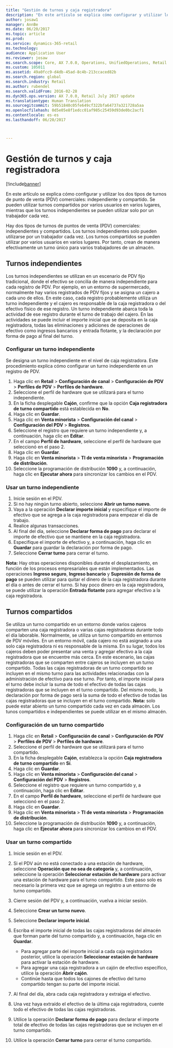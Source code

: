 ```yaml
---
title: "Gestión de turnos y caja registradora"
description: "En este artículo se explica cómo configurar y utilizar los dos tipos de turnos de punto de venta (PDV) comerciales: independiente y compartido. Se pueden utilizar turnos compartidos por varios usuarios en varios lugares, mientras que los turnos independientes se pueden utilizar solo por un trabajador cada vez."
author: josaw1
manager: AnnBe
ms.date: 06/20/2017
ms.topic: article
ms.prod: 
ms.service: dynamics-365-retail
ms.technology: 
audience: Application User
ms.reviewer: josaw
ms.search.scope: Core, AX 7.0.0, Operations, UnifiedOperations, Retail
ms.custom: 105011
ms.assetid: 49a0fcc9-d4db-45ad-8c4b-213ccaced82b
ms.search.region: global
ms.search.industry: Retail
ms.author: rubendel
ms.search.validFrom: 2016-02-28
ms.dyn365.ops.version: AX 7.0.0, Retail July 2017 update
ms.translationtype: Human Translation
ms.sourcegitcommit: 59b51840c05fe649cf322bfa64737a321728a5aa
ms.openlocfilehash: 0d5e05e8f1edcc01af985c25459d93de0bc2acf1
ms.contentlocale: es-es
ms.lasthandoff: 06/20/2017



---
```


# <a name="shift-and-cash-drawer-management"></a>Gestión de turnos y caja registradora

[!include[banner](includes/banner.md)]


En este artículo se explica cómo configurar y utilizar los dos tipos de turnos de punto de venta (PDV) comerciales: independiente y compartido. Se pueden utilizar turnos compartidos por varios usuarios en varios lugares, mientras que los turnos independientes se pueden utilizar solo por un trabajador cada vez.

Hay dos tipos de turnos de puntos de venta (PDV) comerciales: independientes y compartidos. Los turnos independientes solo pueden utilizarse por un trabajador cada vez. Los turnos compartidos se pueden utilizar por varios usuarios en varios lugares. Por tanto, crean de manera efectivamente un turno único para varios trabajadores de un almacén.

## <a name="standalone-shifts"></a>Turnos independientes
Los turnos independientes se utilizan en un escenario de PDV fijo tradicional, donde el efectivo se concilia de manera independiente para cada registro de PDV. Por ejemplo, en un entorno de supermercado, normalmente hay varios registrados de PDV fijos y se asigna un cajero a cada uno de ellos. En este caso, cada registro probablemente utiliza un turno independiente y el cajero es responsable de la caja registradora o del efectivo físico de ese registro. Un turno independiente abarca toda la actividad de ese registro durante el turno de trabajo del cajero. En las actividades se puede incluir el importe inicial que se deposita en la caja registradora, todas las eliminaciones y adiciones de operaciones de efectivo como ingresos bancarios y entrada flotante, y la declaración por forma de pago al final del turno.

### <a name="set-up-a-stand-alone-shift"></a>Configurar un turno independiente

Se designa un turno independiente en el nivel de caja registradora. Este procedimiento explica cómo configurar un turno independiente en un registro de PDV.

1.  Haga clic en **Retail** &gt; **Configuración de canal** &gt; **Configuración de PDV** &gt; **Perfiles de PDV** &gt; **Perfiles de hardware**.
2.  Seleccione el perfil de hardware que se utilizará para el turno independiente.
3.  En la ficha desplegable **Cajón**, confirme que la opción **Caja registradora de turno compartido** está establecida en **No**.
4.  Haga clic en **Guardar**.
5.  Haga clic en **Venta minorista** &gt; **Configuración del canal** &gt; **Configuración del PDV** &gt; **Registros**.
6.  Seleccione el registro que requiere un turno independiente y, a continuación, haga clic en **Editar**.
7.  En el campo **Perfil de hardware**, seleccione el perfil de hardware que seleccionó en el paso 2.
8.  Haga clic en **Guardar**.
9.  Haga clic en **Venta minorista** &gt; **TI de venta minorista** &gt; **Programación de distribución**.
10. Seleccione la programación de distribución **1090** y, a continuación, haga clic en **Ejecutar ahora** para sincronizar los cambios en el PDV.

### <a name="use-a-stand-alone-shift"></a>Usar un turno independiente

1.  Inicie sesión en el PDV.
2.  Si no hay ningún turno abierto, seleccione **Abrir un turno nuevo**.
3.  Vaya a la operación **Declarar importe inicial** y especifique el importe de efectivo que se agrega a la caja registradora para empezar el día de trabajo.
4.  Realice algunas transacciones.
5.  Al final del día, seleccione **Declarar forma de pago** para declarar el importe de efectivo que se mantiene en la caja registradora.
6.  Especifique el importe de efectivo y, a continuación, haga clic en **Guardar** para guardar la declaración por forma de pago.
7.  Seleccione **Cerrar turno** para cerrar el turno.

**Nota:** Hay otras operaciones disponibles durante el desplazamiento, en función de los procesos empresariales que están implementados. Las operaciones **Ingreso seguro**, **Ingreso bancario** y **Supresión de forma de pago** se pueden utilizar para quitar el dinero de la caja registradora durante el día o antes de cerrar el turno. Si hay poco dinero en la caja registradora, se puede utilizar la operación **Entrada flotante** para agregar efectivo a la caja registradora.

## <a name="shared-shifts"></a>Turnos compartidos
Se utiliza un turno compartido en un entorno donde varios cajeros comparten una caja registradora o varias cajas registradoras durante todo el día laborable. Normalmente, se utiliza un turno compartido en entornos de PDV móviles. En un entorno móvil, cada cajero no está asignado a una solo caja registradora ni es responsable de la misma. En su lugar, todos los cajeros deben poder presentar una venta y agregar efectivo a la caja registradora que se encuentre más cerca. En este escenario, las cajas registradoras que se comparten entre cajeros se incluyen en un turno compartido. Todas las cajas registradoras de un turno compartido se incluyen en el mismo turno para las actividades relacionadas con la administración de efectivo para ese turno. Por tanto, el importe inicial para el turno debe incluir la suma de todo el efectivo de todas las cajas registradoras que se incluyen en el turno compartido. Del mismo modo, la declaración por forma de pago será la suma de todo el efectivo de todas las cajas registradoras que se incluyen en el turno compartido. **Nota:** solo puede estar abierto un turno compartido cada vez en cada almacén. Los tunos compartidos e independientes se puede utilizar en el mismo almacén.

### <a name="set-up-a-shared-shift"></a>Configuración de un turno compartido

1.  Haga clic en **Retail** &gt; **Configuración de canal** &gt; **Configuración de PDV** &gt; **Perfiles de PDV** &gt; **Perfiles de hardware**.
2.  Seleccione el perfil de hardware que se utilizará para el turno compartido.
3.  En la ficha desplegable **Cajón**, establezca la opción **Caja registradora de turno compartido** en **Sí**.
4.  Haga clic en **Guardar**.
5.  Haga clic en **Venta minorista** &gt; **Configuración del canal** &gt; **Configuración del PDV** &gt; **Registros**.
6.  Seleccione el registro que requiere un turno compartido y, a continuación, haga clic en **Editar**.
7.  En el campo **Perfil de hardware**, seleccione el perfil de hardware que seleccionó en el paso 2.
8.  Haga clic en **Guardar**.
9.  Haga clic en **Venta minorista** &gt; **TI de venta minorista** &gt; **Programación de distribución**.
10. Seleccione la programación de distribución **1090** y, a continuación, haga clic en **Ejecutar ahora** para sincronizar los cambios en el PDV.

### <a name="use-a-shared-shift"></a>Usar un turno compartido

1.  Inicie sesión en el PDV.
2.  Si el PDV aún no está conectado a una estación de hardware, seleccione **Operación que no sea de categoría** y, a continuación, seleccione la operación **Seleccionar estación de hardware** para activar una estación de hardware para el turno compartido. Este paso solo es necesario la primera vez que se agrega un registro a un entorno de turno compartido.
3.  Cierre sesión del PDV y, a continuación, vuelva a iniciar sesión.
4.  Seleccione **Crear un turno nuevo**.
5.  Seleccione **Declarar importe inicial**.
6.  Escriba el importe inicial de todas las cajas registradoras del almacén que forman parte del turno compartido y, a continuación, haga clic en **Guardar**.
    -   Para agregar parte del importe inicial a cada caja registradora posterior, utilice la operación **Seleccionar estación de hardware** para activar la estación de hardware.
    -   Para agregar una caja registradora a un cajón de efectivo específico, utilice la operación **Abrir cajón**.
    -   Continúe hasta que todos los cajones de efectivo del turno compartido tengan su parte del importe inicial.

7.  Al final del día, abra cada caja registradora y extraiga el efectivo.
8.  Una vez haya extraído el efectivo de la última caja registradora, cuente todo el efectivo de todas las cajas registradoras.
9.  Utilice la operación **Declarar forma de pago** para declarar el importe total de efectivo de todas las cajas registradoras que se incluyen en el turno compartido.
10. Utilice la operación **Cerrar turno** para cerrar el turno compartido.





